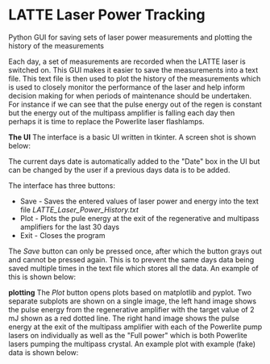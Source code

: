 # LATTE Laser Power Tracking
 Python GUI for saving sets of laser power measurements and plotting the history of the measurements

Each day, a set of measurements are recorded when the LATTE laser is switched on. This GUI makes it easier to save the measurements into a text file.
This text file is then used to plot the history of the measurements which is used to closely monitor the performance of the laser and help inform decision making for when periods of maintenance should be undertaken. For instance if we can see that the pulse energy out of the regen is constant but the energy out of the multipass amplifier is falling each day then perhaps it is time to replace the Powerlite laser flashlamps.


**The UI**
The interface is a basic UI written in tkinter. A screen shot is shown below:


The current days date is automatically added to the "Date" box in the UI but can be changed by the user if a previous days data is to be added.

The interface has three buttons:
* Save - Saves the entered values of laser power and energy into the text file _LATTE_Laser_Power_History.txt_
* Plot - Plots the pule energy at the exit of the regenerative and multipass amplifiers for the last 30 days
* Exit - Closes the program

The _Save_ button can only be pressed once, after which the button grays out and cannot be pressed again. This is to prevent the same days data being saved multiple times in the text file which stores all the data. An example of this is shown below:

**plotting**
The _Plot_ button opens plots based on matplotlib and pyplot. Two separate subplots are shown on a single image, the left hand image shows the pulse energy from the regenerative amplifier with the target value of 2 mJ shown as a red dotted line. The right hand image shows the pulse energy at the exit of the multipass amplifier with each of the Powerlite pump lasers on individually as well as the "Full power" which is both Powerlite lasers pumping the multipass crystal.
An example plot with example (fake) data is shown below:
